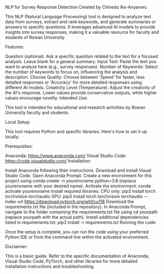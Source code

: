 NLP for Survey Response Detection
Created by Chinedu Ike-Anyanwu

This NLP (Natural Language Processing) tool is designed to analyze text data from surveys, extract and rank keywords, and generate summaries or answers to specific questions. It leverages advanced AI models to provide insights into survey responses, making it a valuable resource for faculty and students of Rowan University.

Features:

Question (optional): Ask a specific question related to the text for a focused analysis. Leave blank for a general summary.
Input Text: Paste the text you want to analyze here (e.g., survey responses).
Number of Keywords: Select the number of keywords to focus on, influencing the analysis and description.
Choose Quality: Choose between 'Speed' for faster, less detailed responses or 'Accuracy' for more detailed responses using different AI models.
Creativity Level (Temperature): Adjust the creativity of the AI's response. Lower values provide conservative outputs, while higher values encourage novelty.
Intended Use:

This tool is intended for educational and research activities by Rowan University faculty and students.

Local Setup:

This tool requires Python and specific libraries. Here's how to set it up locally:

Prerequisites:

Anaconda: https://www.anaconda.com/
Visual Studio Code: https://code.visualstudio.com/
Installation:

Install Anaconda following their instructions.
Download and install Visual Studio Code.
Open Anaconda Prompt.
Create a new environment for this project using conda create -n yourenvname python=3.8 (replace yourenvname with your desired name).
Activate the environment: conda activate yourenvname
Install required libraries:
CPU only: pip3 install torch torchvision torchaudio
GPU: pip3 install torch torchvision torchaudio --index-url https://download.pytorch.org/whl/cu118
Download the requirements.txt file (included in the repository).
In Anaconda Prompt, navigate to the folder containing the requirements.txt file using cd yourpath (replace yourpath with the actual path).
Install additional dependencies listed in requirements.txt: pip3 install -r requirements.txt
Running the code:

Once the setup is complete, you can run the code using your preferred Python IDE or from the command line within the activated environment.

Disclaimer:

This is a basic guide. Refer to the specific documentation of Anaconda, Visual Studio Code, PyTorch, and other libraries for more detailed installation instructions and troubleshooting.
